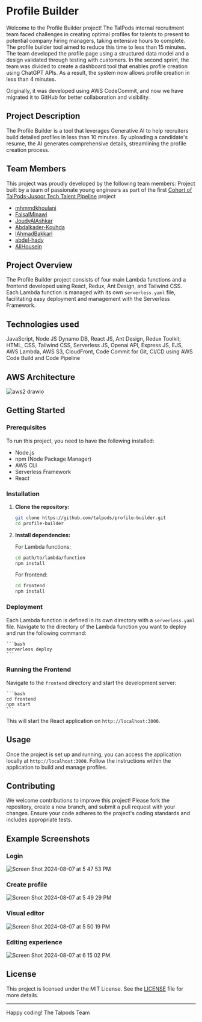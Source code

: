 # Profile Builder

Welcome to the Profile Builder project! The TalPods internal recruitment team faced challenges in creating optimal profiles for talents to present to potential company hiring managers, taking extensive hours to complete. The profile builder tool aimed to reduce this time to less than 15 minutes. The team developed the profile page using a structured data model and a design validated through testing with customers. In the second sprint, the team was divided to create a dashboard tool that enables profile creation using ChatGPT APIs. As a result, the system now allows profile creation in less than 4 minutes.

Originally, it was developed using AWS CodeCommit, and now we have migrated it to GitHub for better collaboration and visibility.

## Project Description

The Profile Builder is a tool that leverages Generative AI to help recruiters build detailed profiles in less than 10 minutes. By uploading a candidate's resume, the AI generates comprehensive details, streamlining the profile creation process.

## Team Members

This project was proudly developed by the following team members: Project built by a team of passionate young engineers as part of the first [Cohort of TalPods-Jusoor Tech Talent Pipeline](https://talpods.io/talpods-jusoor-tech-talent-pipeline.html) project

- [mhmmdkhoulani](https://github.com/mhmmdkhoulani)
- [FaisalMinawi](https://github.com/FaisalMinawi)
- [JoudyAlAshkar](https://github.com/JoudyAlAshkar)
- [Abdalkader-Kouhda](https://github.com/Abdalkader-Kouhda)
- [lAhmadBakkarl](https://github.com/lAhmadBakkarl)
- [abdel-hady](https://github.com/abdel-hady)
- [AliHousein](https://github.com/AliHousein)

## Project Overview

The Profile Builder project consists of four main Lambda functions and a frontend developed using React, Redux, Ant Design, and Tailwind CSS. Each Lambda function is managed with its own `serverless.yaml` file, facilitating easy deployment and management with the Serverless Framework.

## Technologies used 

JavaScript, Node JS Dynamo DB, React JS, Ant Design, Redux Toolkit, HTML, CSS, Tailwind CSS, Serverless JS, Openai API, Express JS, EJS, AWS Lambda, AWS S3, CloudFront, Code Commit for Git, CI/CD using AWS Code Build and Code Pipeline

## AWS Architecture
![aws2 drawio](https://github.com/user-attachments/assets/f339026b-7368-4bd6-a014-abb4ee216cb6)


## Getting Started

### Prerequisites

To run this project, you need to have the following installed:

- Node.js
- npm (Node Package Manager)
- AWS CLI
- Serverless Framework
- React

### Installation

1. **Clone the repository:**

    ```bash
    git clone https://github.com/talpods/profile-builder.git
    cd profile-builder
    ```

2. **Install dependencies:**

    For Lambda functions:

    ```bash
    cd path/to/lambda/function
    npm install
    ```

    For frontend:

    ```bash
    cd frontend
    npm install
    ```

### Deployment

Each Lambda function is defined in its own directory with a `serverless.yaml` file. Navigate to the directory of the Lambda function you want to deploy and run the following command:

    ```bash
    serverless deploy
    ```

### Running the Frontend

Navigate to the `frontend` directory and start the development server:

    ```bash
    cd frontend
    npm start
    ```

This will start the React application on `http://localhost:3000`.

## Usage

Once the project is set up and running, you can access the application locally at `http://localhost:3000`. Follow the instructions within the application to build and manage profiles.

## Contributing

We welcome contributions to improve this project! Please fork the repository, create a new branch, and submit a pull request with your changes. Ensure your code adheres to the project's coding standards and includes appropriate tests.

## Example Screenshots
### Login
![Screen Shot 2024-08-07 at 5 47 53 PM](https://github.com/user-attachments/assets/950f03b3-7421-48fe-88fd-b2e1ba78429d)
### Create profile
![Screen Shot 2024-08-07 at 5 49 29 PM](https://github.com/user-attachments/assets/5fa7e475-5352-4f4b-b2a2-48a945f553fd)
### Visual editor
![Screen Shot 2024-08-07 at 5 50 19 PM](https://github.com/user-attachments/assets/cc125c9b-1b6a-4a22-9a32-6ebdab90b936)
### Editing experience
![Screen Shot 2024-08-07 at 6 15 02 PM](https://github.com/user-attachments/assets/f55c48e9-d418-49b3-90c6-be303450d378)

## License

This project is licensed under the MIT License. See the [LICENSE](LICENSE) file for more details.

---

Happy coding! The Talpods Team

